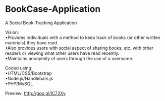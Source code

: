 # BookCase-Application
A Social Book-Tracking Application

Vision:  
•Provides individuals with a method to keep track of books (or other written materials) they have read.  
•Also provides users with social aspect of sharing books, etc. with other readers or viewing what other users have read recently.  
•Maintains anonymity of users through the use of a username.

Coded using:  
•HTML/CSS/Bootstrap  
•Node.js/Handlebars.js  
•PHP/MySQL  

Preview:
http://goo.gl/IC72Xy  
